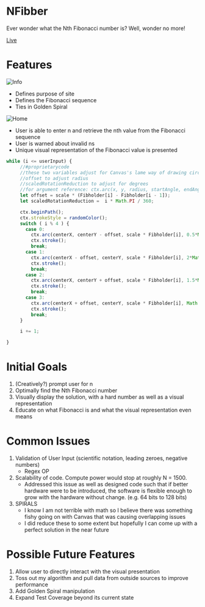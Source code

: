 # NFibber
Ever wonder what the Nth Fibonacci number is?
Well, wonder no more!

<a href="https://arpannln.github.io/NFibber/">Live</a>

# Features
![Info](http://res.cloudinary.com/arpannln/image/upload/v1526176302/Screen_Shot_2018-05-12_at_6.51.09_PM.png)

* Defines purpose of site
* Defines the Fibonacci sequence
* Ties in Golden Spiral

![Home](http://res.cloudinary.com/arpannln/image/upload/v1526174613/Screen_Shot_2018-05-12_at_6.23.02_PM.png)

* User is able to enter n and retrieve the nth value from the Fibonacci sequence
* User is warned about invalid ns
* Unique visual representation of the Fibonacci value is presented

```javascript
while (i <= userInput) {
     //#proprietarycode
     //these two variables adjust for Canvas's lame way of drawing circles
     //offset to adjust radius
     //scaledRotationReduction to adjust for degrees
     //for argument reference: ctx.arc(x, y, radius, startAngle, endAngle [, anticlockwise]);
     let offset = scale * (Fibholder[i] - Fibholder[i - 1]);
     let scaledRotationReduction =  i * Math.PI / 360;

     ctx.beginPath();
     ctx.strokeStyle = randomColor();
     switch ( i % 4 ) {
       case 0:
         ctx.arc(centerX, centerY - offset, scale * Fibholder[i], 0.5*Math.PI - scaledRotationReduction, 0 + scaledRotationReduction, true);
         ctx.stroke();
         break;
       case 1:
         ctx.arc(centerX - offset, centerY, scale * Fibholder[i], 2*Math.PI - scaledRotationReduction, 1.5*Math.PI + scaledRotationReduction, true);
         ctx.stroke();
         break;
       case 2:
         ctx.arc(centerX, centerY + offset, scale * Fibholder[i], 1.5*Math.PI - scaledRotationReduction, Math.PI + scaledRotationReduction, true);
         ctx.stroke();
         break;
       case 3:
         ctx.arc(centerX + offset, centerY, scale * Fibholder[i], Math.PI - scaledRotationReduction, 0.5*Math.PI + scaledRotationReduction, true);
         ctx.stroke();
         break;
     }

     i += 1;

}
```

# Initial Goals
1. (Creatively?) prompt user for n 
2. Optimally find the Nth Fibonacci number
3. Visually display the solution, with a hard number as well as a visual representation
4. Educate on what Fibonacci is and what the visual representation even means

# Common Issues 
1. Validation of User Input (scientific notation, leading zeroes, negative numbers)
     * Regex OP 
2. Scalability of code. Compute power would stop at roughly N = 1500. 
     * Addressed this issue as well as designed code such that if better hardware were to be introduced, the software is flexible enough        to grow with the hardware without change. (e.g. 64 bits to 128 bits)
3. SPIRALS
     * I know I am not terrible with math so I believe there was something fishy going on with Canvas that was causing overlapping issues
     * I did reduce these to some extent but hopefully I can come up with a perfect solution in the near future

# Possible Future Features 
1. Allow user to directly interact with the visual presentation
2. Toss out my algorithm and pull data from outside sources to improve performance
3. Add Golden Spiral manipulation
4. Expand Test Coverage beyond its current state
